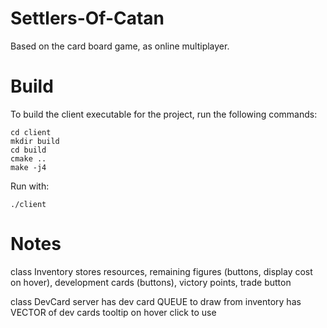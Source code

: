 # Settlers-Of-Catan
Based on the card board game, as online multiplayer.  
  

# Build
To build the client executable for the project, run the following commands:  

`cd client`  
`mkdir build`  
`cd build`  
`cmake ..`  
`make -j4`  

Run with:  

`./client`  

# Notes
class Inventory
    stores resources, remaining figures (buttons, display cost on hover), development cards (buttons), victory points, trade button

class DevCard
    server has dev card QUEUE to draw from
    inventory has VECTOR of dev cards
    tooltip on hover
    click to use